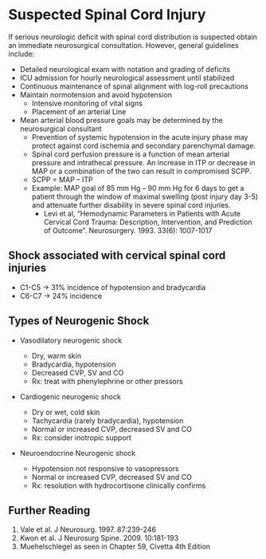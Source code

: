 # Suspected Spinal Cord Injury

If serious neurologic deficit with spinal cord distribution is suspected obtain an immediate neurosurgical consultation.  However, general guidelines include:

- Detailed neurological exam with notation and grading of deficits
- ICU admission for hourly neurological assessment until stabilized
- Continuous maintenance of spinal alignment with log-roll precautions
- Maintain normotension and avoid hypotension
    - Intensive monitoring of vital signs
    - Placement of an arterial Line
- Mean arterial blood pressure goals may be determined by the neurosurgical consultant
  - Prevention of systemic hypotension in the acute injury phase may protect against cord ischemia and secondary parenchymal damage.
  - Spinal cord perfusion pressure is a function of mean arterial pressure and intrathecal pressure.  An increase in ITP or decrease in MAP or a combination of the two can result in compromised SCPP.
  - SCPP = MAP – ITP
  - Example: MAP goal of 85 mm Hg – 90 mm Hg for 6 days to get a patient through the window of maximal swelling (post injury day 3-5) and attenuate further disability in severe spinal cord injuries.
    - Levi et al, “Hemodynamic Parameters in Patients with Acute Cervical Cord Trauma: Description, Intervention, and Prediction of Outcome”.  Neurosurgery.  1993.  33(6): 1007-1017

## Shock associated with cervical spinal cord injuries
-   C1-C5 -> 31% incidence of hypotension and bradycardia
-   C6-C7 -> 24% incidence

## Types of Neurogenic Shock
-   Vasodilatory neurogenic shock
    -   Dry, warm skin
    -   Bradycardia, hypotension
    -   Decreased CVP, SV and CO
    -   Rx: treat with phenylephrine or other pressors

-   Cardiogenic neurogenic shock
    -   Dry or wet, cold skin
    -   Tachycardia (rarely bradycardia), hypotension
    -   Normal or increased CVP, decreased SV and CO
    -   Rx: consider inotropic support
-   Neuroendocrine Neurogenic shock
    -   Hypotension not responsive to vasopressors
    -   Normal or increased CVP, decreased SV and CO
    -   Rx:  resolution with hydrocortisone clinically confirms

## Further Reading

1.   Vale et al. J Neurosurg.  1997. 87:239-246
2.   Kwon et al. J Neurosurg Spine. 2009. 10:181-193
3.   Muehelschlegel as seen in Chapter 59, Civetta 4th Edition

